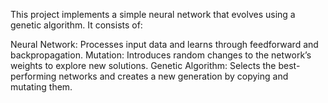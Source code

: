 

This project implements a simple neural network that evolves using a genetic algorithm. It consists of:

Neural Network: Processes input data and learns through feedforward and backpropagation.
Mutation: Introduces random changes to the network’s weights to explore new solutions.
Genetic Algorithm: Selects the best-performing networks and creates a new generation by copying and mutating them.
